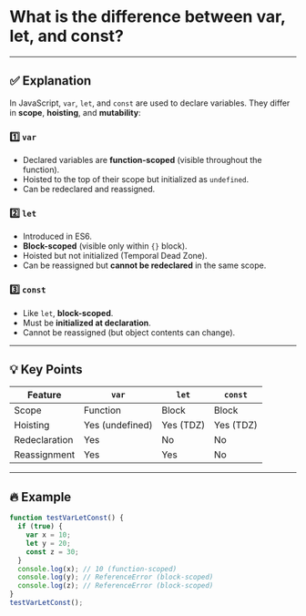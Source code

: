 # What is the difference between var, let, and const?

---

## ✅ Explanation

In JavaScript, `var`, `let`, and `const` are used to declare variables. They differ in **scope**, **hoisting**, and **mutability**:

### 1️⃣ `var`

- Declared variables are **function-scoped** (visible throughout the function).
- Hoisted to the top of their scope but initialized as `undefined`.
- Can be redeclared and reassigned.

### 2️⃣ `let`

- Introduced in ES6.
- **Block-scoped** (visible only within `{}` block).
- Hoisted but not initialized (Temporal Dead Zone).
- Can be reassigned but **cannot be redeclared** in the same scope.

### 3️⃣ `const`

- Like `let`, **block-scoped**.
- Must be **initialized at declaration**.
- Cannot be reassigned (but object contents can change).

---

## 💡 Key Points

| Feature       | `var`           | `let`     | `const`   |
| ------------- | --------------- | --------- | --------- |
| Scope         | Function        | Block     | Block     |
| Hoisting      | Yes (undefined) | Yes (TDZ) | Yes (TDZ) |
| Redeclaration | Yes             | No        | No        |
| Reassignment  | Yes             | Yes       | No        |

---

## 🔥 Example

```javascript
function testVarLetConst() {
  if (true) {
    var x = 10;
    let y = 20;
    const z = 30;
  }
  console.log(x); // 10 (function-scoped)
  console.log(y); // ReferenceError (block-scoped)
  console.log(z); // ReferenceError (block-scoped)
}
testVarLetConst();
```
